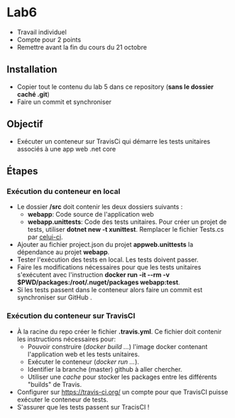 # Lab6
- Travail individuel
- Compte pour 2 points
- Remettre avant la fin du cours du 21 octobre

## Installation
- Copier tout le contenu du lab 5 dans ce repository (**sans le dossier caché .git**)
- Faire un commit et synchroniser

## Objectif
- Exécuter un conteneur sur TravisCi qui démarre les tests unitaires associés à une app web .net core

## Étapes
### Exécution du conteneur en local
- Le dossier **/src** doit contenir les deux dossiers suivants : 
  - **webapp**: Code source de l'application web
  - **webapp.unittests**: Code des tests unitaires. Pour créer un projet de tests, utiliser **dotnet new -t xunittest**. Remplacer le fichier Tests.cs par [celui-ci](https://gist.github.com/ymazieres/37b7dced66808492d4c2b2cb9ab222cd). 
- Ajouter au fichier project.json du projet **appweb.unittests** la dépendance au projet **webapp**. 
- Tester l'exécution des tests en local. Les tests doivent passer.
- Faire les modifications nécessaires pour que les tests unitaires s'exécutent avec l'instruction **docker run -it --rm -v $PWD/packages:/root/.nuget/packages webapp:test**.
- Si les tests passent dans le conteneur alors faire un commit est synchroniser sur GitHub .

### Exécution du conteneur sur TravisCI
- À la racine du repo créer le fichier **.travis.yml**. Ce fichier doit contenir les instructions nécessaires pour: 
  - Pouvoir construire (*docker build ...*) l'image docker contenant l'application web et les tests unitaires. 
  - Exécuter le conteneur (*docker run ...*).
  - Identifier la branche (master) github à aller chercher.
  - Utiliser une *cache* pour stocker les packages entre les différents "builds" de Travis.
- Configurer sur https://travis-ci.org/ un compte pour que TravisCI puisse exécuter le conteneur de tests.  
- S'assurer que les tests passent sur TracisCI !

